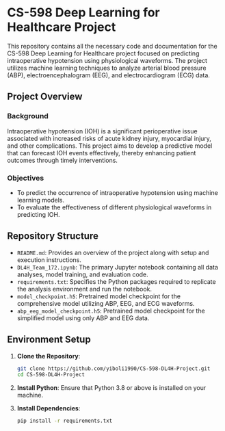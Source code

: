# CS-598 Deep Learning for Healthcare Project

This repository contains all the necessary code and documentation for the CS-598 Deep Learning for Healthcare project focused on predicting intraoperative hypotension using physiological waveforms. The project utilizes machine learning techniques to analyze arterial blood pressure (ABP), electroencephalogram (EEG), and electrocardiogram (ECG) data.

## Project Overview

### Background
Intraoperative hypotension (IOH) is a significant perioperative issue associated with increased risks of acute kidney injury, myocardial injury, and other complications. This project aims to develop a predictive model that can forecast IOH events effectively, thereby enhancing patient outcomes through timely interventions.

### Objectives
- To predict the occurrence of intraoperative hypotension using machine learning models.
- To evaluate the effectiveness of different physiological waveforms in predicting IOH.

## Repository Structure

- `README.md`: Provides an overview of the project along with setup and execution instructions.
- `DL4H_Team_172.ipynb`: The primary Jupyter notebook containing all data analyses, model training, and evaluation code.
- `requirements.txt`: Specifies the Python packages required to replicate the analysis environment and run the notebook.
- `model_checkpoint.h5`: Pretrained model checkpoint for the comprehensive model utilizing ABP, EEG, and ECG waveforms.
- `abp_eeg_model_checkpoint.h5`: Pretrained model checkpoint for the simplified model using only ABP and EEG data.

## Environment Setup

1. **Clone the Repository**:
   ```bash
   git clone https://github.com/yiboli1990/CS-598-DL4H-Project.git
   cd CS-598-DL4H-Project
   
2. **Install Python**: Ensure that Python 3.8 or above is installed on your machine.

3. **Install Dependencies**:
   ```bash
   pip install -r requirements.txt









   
